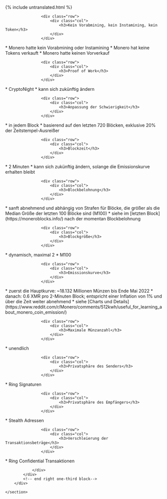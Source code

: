 {% include untranslated.html %}
<div class="about-monero">
    <section class="container">
        <div class="row">
            <!-- left two-thirds block-->
            <div class="full col-xs-12">
                <div class="info-block text-adapt">

                    <div class="row">
                        <div class="col">
                            <h3>Kein Vorabmining, kein Instamining, kein Token</h3>
                        </div>
                    </div>

<div markdown="1">
* Monero hatte kein Vorabmining oder Instamining
* Monero hat keine Tokens verkauft
* Monero hatte keinen Vorverkauf
</div>

                    <div class="row">
                        <div class="col">
                            <h3>Proof of Work</h3>
                        </div>
                    </div>

<div markdown="1">
* CryptoNight
* kann sich zukünftig ändern
</div>

                    <div class="row">
                        <div class="col">
                            <h3>Anpassung der Schwierigkeit</h3>
                        </div>
                    </div>

<div markdown="1">
* in jedem Block
* basierend auf den letzten 720 Blöcken, exklusive 20% der Zeitstempel-Ausreißer
</div>

                    <div class="row">
                        <div class="col">
                            <h3>Blockzeit</h3>
                        </div>
                    </div>

<div markdown="1">
* 2 Minuten
* kann sich zukünftig ändern, solange die Emissionskurve erhalten bleibt
</div>

                    <div class="row">
                        <div class="col">
                            <h3>Blockbelohnung</h3>
                        </div>
                    </div>

<div markdown="1">
* sanft abnehmend und abhängig von Strafen für Blöcke, die größer als die Median Größe der letzten 100 Blöcke sind (M100)
* siehe im [letzten Block](https://moneroblocks.info/) nach der momentan Blockbelohnung
</div>

                    <div class="row">
                        <div class="col">
                            <h3>Blockgröße</h3>
                        </div>
                    </div>

<div markdown="1">
* dynamisch, maximal 2 * M100
</div>

                    <div class="row">
                        <div class="col">
                            <h3>Emissionskurve</h3>
                        </div>
                    </div>

<div markdown="1">
* zuerst die Hauptkurve: ~18.132 Millionen Münzen bis Ende Mai 2022
* danach: 0.6 XMR pro 2-Minuten Block; entspricht einer Inflation von 1% und über die Zeit weiter abnehmend
* siehe [Charts und Details](https://www.reddit.com/r/Monero/comments/512kwh/useful_for_learning_about_monero_coin_emission/)
</div>

                    <div class="row">
                        <div class="col">
                            <h3>Maximale Münzanzahl</h3>
                        </div>
                    </div>

<div markdown="1">
* unendlich
</div>

                    <div class="row">
                        <div class="col">
                            <h3>Privatsphäre des Senders</h3>
                        </div>
                    </div>

<div markdown="1">
* Ring Signaturen
</div>

                    <div class="row">
                        <div class="col">
                            <h3>Privatsphäre des Empfängers</h3>
                        </div>
                    </div>

<div markdown="1">
* Stealth Adressen
</div>

                    <div class="row">
                        <div class="col">
                            <h3>Verschleierung der Transaktionsbeträge</h3>
                        </div>
                    </div>

<div markdown="1">
* Ring Confidential Transaktionen
</div>

                </div>
            </div>
            <!-- end right one-third block-->
        </div>
        
    </section>
</div>
